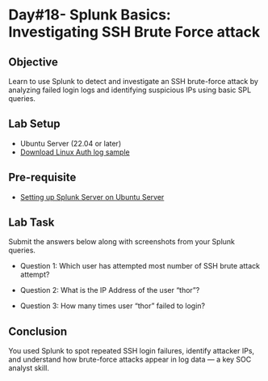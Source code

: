 # Day#18- Splunk Basics: Investigating SSH Brute Force attack

## Objective
Learn to use Splunk to detect and investigate an SSH brute-force attack by analyzing failed login logs and identifying suspicious IPs using basic SPL queries.

## Lab Setup
- Ubuntu Server (22.04 or later)
- [Download Linux Auth log sample](https://github.com/KarthikSArkasali/30-Days-SOC-Challenge/blob/main/Files/Challenge-4/linux_auth_logs.json)
  
## Pre-requisite
- [Setting up Splunk Server on Ubuntu Server]()

## Lab Task
Submit the answers below along with screenshots from your Splunk queries.

- Question 1: Which user has attempted most number of SSH brute attack attempt?

- Question 2: What is the IP Address of the user “thor”?

- Question 3: How many times user “thor” failed to login?

## Conclusion
You used Splunk to spot repeated SSH login failures, identify attacker IPs, and understand how brute-force attacks appear in log data — a key SOC analyst skill.
